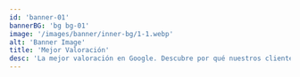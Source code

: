 ```yaml
---
id: 'banner-01'
bannerBG: 'bg bg-01'
image: '/images/banner/inner-bg/1-1.webp'
alt: 'Banner Image'
title: 'Mejor Valoración'
desc: 'La mejor valoración en Google. Descubre por qué nuestros clientes confían en nosotros.'
---
```

